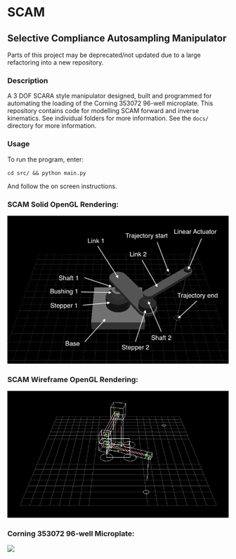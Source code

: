 # SCAM  
## Selective Compliance Autosampling Manipulator  
Parts of this project may be deprecated/not updated due to a large refactoring into a new repository.  

### Description
A 3 DOF SCARA style manipulator designed, built and programmed for automating the loading of the Corning 353072 96-well microplate. This repository contains code for modelling SCAM forward and inverse kinematics. See individual folders for more information. See the ```docs/``` directory for more information.

### Usage
To run the program, enter:
```
cd src/ && python main.py
```
And follow the on screen instructions.

### SCAM Solid OpenGL Rendering:
<img src="https://github.com/dsw7/SCAM/blob/master/docs/scam_non_wireframe/img_nonwireframe.png">  

### SCAM Wireframe OpenGL Rendering:
<img src="https://github.com/dsw7/SCAM/blob/master/docs/SCAM.png">  

### Corning 353072 96-well Microplate:
<img src="https://www.corning.com/catalog/cls/products/f/falcon96WellPolystyreneMicroplates/images/falcon96WellPolystyreneMicroplates_A.jpg/_jcr_content/renditions/product.zoom.1200.jpg" width="500">  
